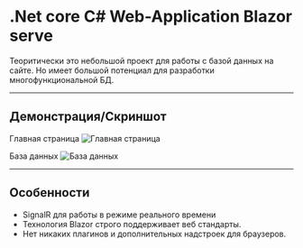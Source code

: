 # .Net core C# Web-Application Blazor serve
Теоритически это небольшой проект для работы с базой данных на сайте.
Но имеет большой потенциал для разработки многофункциональной БД.
*******
## Демонстрация/Скриншот
Главная страница
<image src="https://i.postimg.cc/FHk37VWH/image.png" alt="Главная страница">

База данных
<image src="https://i.postimg.cc/nLnfS0Qd/image.png" alt="База данных">

*****
## Особенности
- SignalR для работы в режиме реального времени
- Технология Blazor строго поддерживает веб стандарты.
- Нет никаких плагинов и дополнительных надстроек для браузеров.


